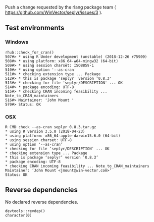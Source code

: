 
Push a change requested by the rlang package team ( https://github.com/WinVector/seplyr/issues/3 ).

## Test environments

### Windows

    rhub::check_for_cran()
    507#> * using R Under development (unstable) (2018-12-26 r75909)
    508#> * using platform: x86_64-w64-mingw32 (64-bit)
    509#> * using session charset: ISO8859-1
    510#> * using option '--as-cran'
    511#> * checking extension type ... Package
    512#> * this is package 'seplyr' version '0.8.3'
    513#> * checking for file 'seplyr/DESCRIPTION' ... OK
    514#> * package encoding: UTF-8
    515#> * checking CRAN incoming feasibility ... Note_to_CRAN_maintainers
    516#> Maintainer: 'John Mount '
    570#> Status: OK
 
### OSX

    R CMD check --as-cran seplyr_0.8.3.tar.gz
    * using R version 3.5.0 (2018-04-23)
    * using platform: x86_64-apple-darwin15.6.0 (64-bit)
    * using session charset: UTF-8
    * using option ‘--as-cran’
    * checking for file ‘seplyr/DESCRIPTION’ ... OK
    * checking extension type ... Package
    * this is package ‘seplyr’ version ‘0.8.3’
    * package encoding: UTF-8
    * checking CRAN incoming feasibility ... Note_to_CRAN_maintainers
    Maintainer: ‘John Mount <jmount@win-vector.com>’
    Status: OK

## Reverse dependencies

No declared reverse dependencies.

    devtools::revdep()
    character(0)



